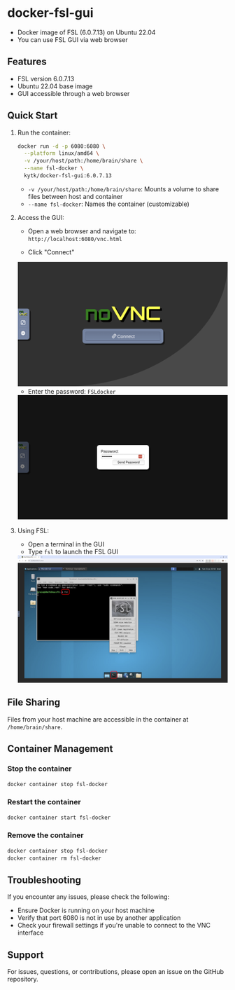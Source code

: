 # docker-fsl-gui

- Docker image of FSL (6.0.7.13) on Ubuntu 22.04
- You can use FSL GUI via web browser

## Features

- FSL version 6.0.7.13
- Ubuntu 22.04 base image
- GUI accessible through a web browser

## Quick Start

1. Run the container:
   ```bash
   docker run -d -p 6080:6080 \
     --platform linux/amd64 \
     -v /your/host/path:/home/brain/share \
     --name fsl-docker \
     kytk/docker-fsl-gui:6.0.7.13
   ```
   - `-v /your/host/path:/home/brain/share`: Mounts a volume to share files between host and container
   - `--name fsl-docker`: Names the container (customizable)

2. Access the GUI:
   - Open a web browser and navigate to: `http://localhost:6080/vnc.html`

   - Click "Connect"
    <img src="https://github.com/kytk/docker-fsl-gui/blob/main/img/novnc1.png">

   - Enter the password: `FSLdocker`
    <img src="https://github.com/kytk/docker-fsl-gui/blob/main/img/novnc2.png">

3. Using FSL:
   - Open a terminal in the GUI
   - Type `fsl` to launch the FSL GUI
    <img src="https://github.com/kytk/docker-fsl-gui/blob/main/img/novnc4.png">


## File Sharing

Files from your host machine are accessible in the container at `/home/brain/share`.

## Container Management

### Stop the container
```bash
docker container stop fsl-docker
```

### Restart the container
```bash
docker container start fsl-docker
```

### Remove the container
```bash
docker container stop fsl-docker
docker container rm fsl-docker
```

## Troubleshooting

If you encounter any issues, please check the following:
- Ensure Docker is running on your host machine
- Verify that port 6080 is not in use by another application
- Check your firewall settings if you're unable to connect to the VNC interface

## Support

For issues, questions, or contributions, please open an issue on the GitHub repository.


